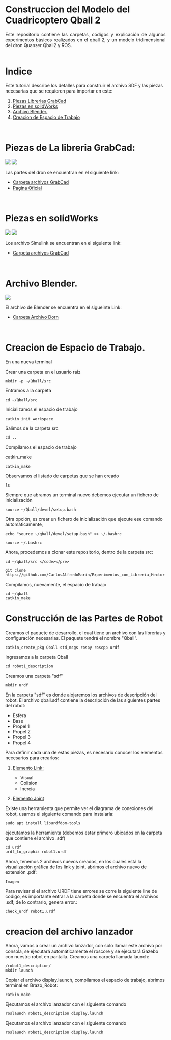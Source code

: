 # Construccion del Modelo del Cuadricoptero Qball 2

<div style="text-align: justify">
Este repositorio contiene las carpetas, códigos y explicación de algunos experimentos básicos realizados en el qball 2, y un modelo tridimensional del dron Quanser Qball2 y ROS.
</div>  
<br> 


# Indice
Este tutorial describe los detalles para construir el archivo SDF y las piezas necesarias que se requieren para importar en este:

1. [Piezas Librerias GrabCad](#piezas-de-la-libreria-grabcad)
2. [Piezas en solidWorks](#piezas-de-solidworks)
2. [Archivo Blender.](#archivo-blender)
3. [Creacion de Espacio de Trabajo](#creacion-de-espacio-de-trabajo)  

<br>


# Piezas de La libreria GrabCad:

![](https://github.com/CarlosAlfredoMarin/Experimentos_con_QBall_y_ROS/blob/main/Archivos_Modelo_3D/Imagenes/libreria1.png)
![](https://github.com/CarlosAlfredoMarin/Experimentos_con_QBall_y_ROS/blob/main/Archivos_Modelo_3D/Imagenes/libreria2.png)

Las partes del dron se encuentran en el siguiente link: 

* [Carpeta archivos GrabCad](http://www.limni.net)
* [Pagina Oficial](http://www.limni.net)

<br>

# Piezas en solidWorks

![](https://github.com/CarlosAlfredoMarin/Experimentos_con_QBall_y_ROS/blob/main/Archivos_Modelo_3D/Imagenes/Partes_Solidwork.png)
![](https://github.com/CarlosAlfredoMarin/Experimentos_con_QBall_y_ROS/blob/main/Archivos_Modelo_3D/Imagenes/Partes_Solidwork.png)

Los archivo Simulink se encuentran en el siguiente link: 

* [Carpeta archivos GrabCad](http://www.limni.net)

<br>

# Archivo Blender.

![](https://github.com/CarlosAlfredoMarin/Experimentos_con_QBall_y_ROS/blob/main/Archivos_Modelo_3D/Imagenes/Dron_Blender.png)


El archivo de Blender se encuentra en el sigueinte Link: 

* [Carpeta Archivo Dorn](http://www.limni.net)

<br>


# Creacion de Espacio de Trabajo.

En una nueva terminal

Crear una carpeta en el usuario raiz

~~~ 
mkdir -p ~/Qball/src
~~~

Entramos a la carpeta


~~~ 
cd ~/Qball/src 
~~~

Inicializamos el espacio de trabajo

~~~ 
catkin_init_workspace 
~~~

Salimos de la carpeta src

~~~ 
cd .. 
~~~

Compilamos el espacio de trabajo

catkin_make 
~~~ 
catkin_make 
~~~

Observamos el listado de carpetas que se han creado

~~~
ls
~~~

Siempre que abramos un terminal nuevo debemos ejecutar un fichero de inicialización

~~~
source ~/Qball/devel/setup.bash 
~~~

Otra opción, es crear un fichero de inicialización que ejecute ese comando automáticamente,

~~~
echo "source ~/qball/devel/setup.bash" >> ~/.bashrc

source ~/.bashrc
~~~

Ahora, procedemos a clonar este repositorio, dentro de la carpeta src:



~~~
cd ~/qball/src </code></pre> 

git clone https://github.com/CarlosAlfredoMarin/Experimentos_con_Libreria_Hector
~~~

Compilamos, nuevamente, el espacio de trabajo

~~~
cd ~/qball
catkin_make
~~~

# Construcción de las Partes de Robot

Creamos el paquete de desarrollo, el cual tiene un archivo con las librerías y configuración necesarias.  El paquete tendrá el nombre "Qball".

~~~
catkin_create_pkg Qball std_msgs rospy roscpp urdf
~~~
Ingresamos a la carpeta Qball
~~~~
cd robot1_description
~~~~

Creamos una carpeta "sdf"
~~~
mkdir urdf
~~~

En la carpeta "sdf" es donde alojaremos los archivos de descripción del robot. El archivo qball.sdf contiene la descripción de las siguientes partes del robot:

- Esfera
- Base
- Propel 1
- Propel 2
- Propel 3
- Propel 4

Para definir cada una de estas piezas, es necesario conocer los elementos necesarios para crearlos:

1. [Elemento Link:](#)

    - Visual
    - Colision
    - Inercia

2. [Elemento Joint](#)

Existe una herramienta que permite ver el diagrama de conexiones del robot, usamos el siguiente comando para instalarla:
~~~
sudo apt install liburdfdom-tools
~~~
ejecutamos la herramienta (debemos estar primero ubicados en la carpeta que contiene el archivo .sdf)
~~~
cd urdf
urdf_to_graphiz robot1.urdf
~~~

Ahora, tenemos 2 archivos nuevos creados, en los cuales está la visualización gráfica de los link y joint, abrimos el archivo nuevo de extensión .pdf:

~~~
Imagen
~~~

Para revisar si el archivo URDF tiene errores se corre la siguiente line de codigo, es importante entrar a la carpeta donde se encuentra el archivos .sdf, de lo contrario, genera error.:
~~~
check_urdf robot1.urdf
~~~

# creacion del archivo lanzador

Ahora, vamos a crear un archivo lanzador, con solo llamar este archivo por consola, se ejecutará automáticamente el roscore y se ejecutará Gazebo con nuestro robot en pantalla. Creamos una carpeta llamada launch:
~~~
/robot1_description/
mkdir launch
~~~
Copiar el archivo display.launch, compilamos el espacio de trabajo, abrimos terminal en Brazo_Robot:
~~~
catkin_make
~~~
Ejecutamos el archivo lanzador con el siguiente comando
~~~
roslaunch robot1_description display.launch
~~~

Ejecutamos el archivo lanzador con el siguiente comando

~~~
roslaunch robot1_description display.launch
~~~








